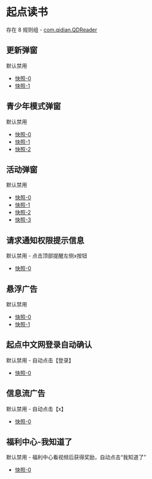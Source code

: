# 起点读书

存在 8 规则组 - [com.qidian.QDReader](/src/apps/com.qidian.QDReader.ts)

## 更新弹窗

默认禁用

- [快照-0](https://i.gkd.li/import/12641026)
- [快照-1](https://i.gkd.li/import/13116821)

## 青少年模式弹窗

默认禁用

- [快照-0](https://i.gkd.li/import/12640241)
- [快照-1](https://i.gkd.li/import/12709168)
- [快照-2](https://i.gkd.li/import/12905817)

## 活动弹窗

默认禁用

- [快照-0](https://i.gkd.li/import/12640195)
- [快照-1](https://i.gkd.li/import/12640158)
- [快照-2](https://i.gkd.li/import/12818198)
- [快照-3](https://i.gkd.li/import/13469004)

## 请求通知权限提示信息

默认禁用 - 点击顶部提醒左侧x按钮

- [快照-0](https://i.gkd.li/import/12640242)

## 悬浮广告

默认禁用

- [快照-0](https://i.gkd.li/import/12717032)
- [快照-1](https://i.gkd.li/import/13459031)

## 起点中文网登录自动确认

默认禁用 - 自动点击【登录】

- [快照-0](https://i.gkd.li/import/12903081)

## 信息流广告

默认禁用 - 自动点击【x】

- [快照-0](https://i.gkd.li/import/13406169)

## 福利中心-我知道了

默认禁用 - 福利中心看视频后获得奖励，自动点击“我知道了”

- [快照-0](https://i.gkd.li/import/13606901)

